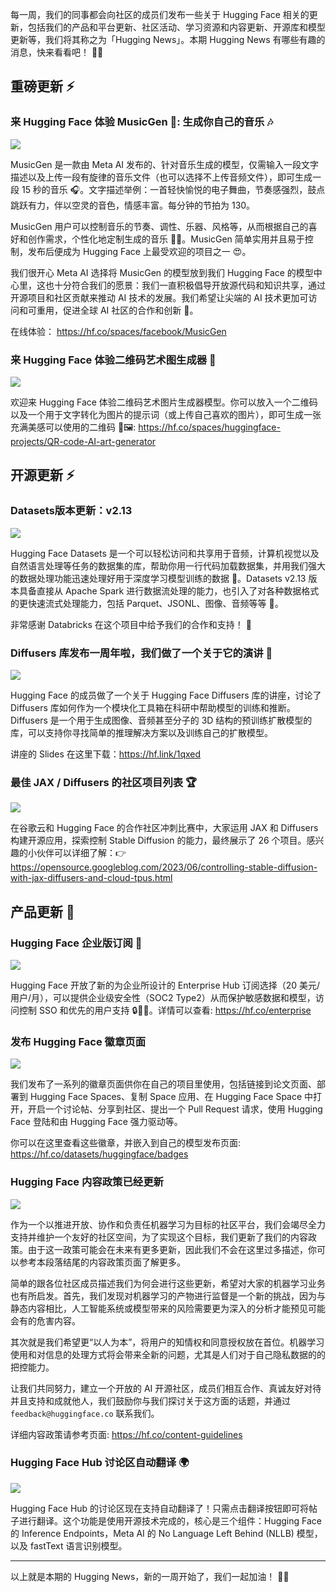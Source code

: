 每一周，我们的同事都会向社区的成员们发布一些关于 Hugging Face 相关的更新，包括我们的产品和平台更新、社区活动、学习资源和内容更新、开源库和模型更新等，我们将其称之为「Hugging News」。本期 Hugging News 有哪些有趣的消息，快来看看吧！ 🎉😍

## 重磅更新 ⚡️

### 来 Hugging Face 体验 MusicGen 🎵: 生成你自己的音乐 🎶

![](https://img-s1.andfun.cn/devrel/posts/2023/07/48ee20041332b.jpg)

MusicGen 是一款由 Meta AI 发布的、针对音乐生成的模型，仅需输入一段文字描述以及上传一段有旋律的音乐文件（也可以选择不上传音频文件），即可生成一段 15 秒的音乐 🎧。文字描述举例：一首轻快愉悦的电子舞曲，节奏感强烈，鼓点跳跃有力，伴以空灵的音色，情感丰富。每分钟的节拍为 130。

MusicGen 用户可以控制音乐的节奏、调性、乐器、风格等，从而根据自己的喜好和创作需求，个性化地定制生成的音乐 🎹🎶。MusicGen 简单实用并且易于控制，发布后便成为 Hugging Face 上最受欢迎的项目之一 😍。

我们很开心 Meta AI 选择将 MusicGen 的模型放到我们 Hugging Face 的模型中心里，这也十分符合我们的愿景：我们一直积极倡导开放源代码和知识共享，通过开源项目和社区贡献来推动 AI 技术的发展。我们希望让尖端的 AI 技术更加可访问和可重用，促进全球 AI 社区的合作和创新 🤝。

在线体验：
<url>https://hf.co/spaces/facebook/MusicGen</url>

### 来 Hugging Face 体验二维码艺术图生成器 🎨

![](https://img-s1.andfun.cn/devrel/posts/2023/07/e0eccba0da3db.png)

欢迎来 Hugging Face 体验二维码艺术图片生成器模型。你可以放入一个二维码以及一个用于文字转化为图片的提示词（或上传自己喜欢的图片），即可生成一张充满美感可以使用的二维码 🌈🖼️:
<url>https://hf.co/spaces/huggingface-projects/QR-code-AI-art-generator</url>


## 开源更新 ⚡️

### Datasets版本更新：v2.13 

![](https://img-s1.andfun.cn/devrel/posts/2023/07/6011e7e54d4b3.jpg)

Hugging Face Datasets 是一个可以轻松访问和共享用于音频，计算机视觉以及自然语言处理等任务的数据集的库，帮助你用一行代码加载数据集，并用我们强大的数据处理功能迅速处理好用于深度学习模型训练的数据 🚀。Datasets v2.13 版本具备直接从 Apache Spark 进行数据流处理的能力，也引入了对各种数据格式的更快速流式处理能力，包括 Parquet、JSONL、图像、音频等等 🎉。 

非常感谢 Databricks 在这个项目中给予我们的合作和支持！ 🤝

### Diffusers 库发布一周年啦，我们做了一个关于它的演讲 🎤

![](https://img-s1.andfun.cn/devrel/posts/2023/07/e5976ca5c211b.jpeg)

Hugging Face 的成员做了一个关于 Hugging Face Diffusers 库的讲座，讨论了 Diffusers 库如何作为一个模块化工具箱在科研中帮助模型的训练和推断。Diffusers 是一个用于生成图像、音频甚至分子的 3D 结构的预训练扩散模型的库，可以支持你寻找简单的推理解决方案以及训练自己的扩散模型。

讲座的 Slides 在这里下载：<url>https://hf.link/1qxed</url>

### 最佳 JAX / Diffusers 的社区项目列表 🏆 

![](https://img-s1.andfun.cn/devrel/posts/2023/07/94e59d2444ae3.png)

在谷歌云和 Hugging Face 的合作社区冲刺比赛中，大家运用 JAX 和 Diffusers 构建开源应用，探索控制 Stable Diffusion 的能力，最终展示了 26 个项目。感兴趣的小伙伴可以详细了解：👉 <url>https://opensource.googleblog.com/2023/06/controlling-stable-diffusion-with-jax-diffusers-and-cloud-tpus.html</url>


## 产品更新 🚀

### Hugging Face 企业版订阅 💼

![](https://img-s1.andfun.cn/devrel/posts/2023/07/c33f9ed67e319.png)

Hugging Face 开放了新的为企业所设计的 Enterprise Hub 订阅选择（20 美元/用户/月），可以提供企业级安全性（SOC2 Type2）从而保护敏感数据和模型，访问控制 SSO 和优先的用户支持 🔒👥💪。详情可以查看: <url>https://hf.co/enterprise</url>

### 发布 Hugging Face 徽章页面

![](https://img-s1.andfun.cn/devrel/posts/2023/07/d8063f352159b.png)

我们发布了一系列的徽章页面供你在自己的项目里使用，包括链接到论文页面、部署到 Hugging Face Spaces、复制 Space 应用、在 Hugging Face Space 中打开，开启一个讨论帖、分享到社区、提出一个 Pull Request 请求，使用 Hugging Face 登陆和由 Hugging Face 强力驱动等。

你可以在这里查看这些徽章，并嵌入到自己的模型发布页面:
<url>https://hf.co/datasets/huggingface/badges</url>


### Hugging Face 内容政策已经更新

![](https://img-s1.andfun.cn/devrel/posts/2023/07/160ed992bf59d.png)

作为一个以推进开放、协作和负责任机器学习为目标的社区平台，我们会竭尽全力支持并维护一个友好的社区空间，为了实现这个目标，我们更新了我们的内容政策。由于这一政策可能会在未来有更多更新，因此我们不会在这里过多描述，你可以参考本段落结尾的内容政策页面了解更多。

简单的跟各位社区成员描述我们为何会进行这些更新，希望对大家的机器学习业务也有所启发。首先，我们发现对机器学习的产物进行监督是一个新的挑战，因为与静态内容相比，人工智能系统或模型带来的风险需要更为深入的分析才能预见可能会有的危害内容。

其次就是我们希望更“以人为本”，将用户的知情权和同意授权放在首位。机器学习使用和对信息的处理方式将会带来全新的问题，尤其是人们对于自己隐私数据的的把控能力。

让我们共同努力，建立一个开放的 AI 开源社区，成员们相互合作、真诚友好对待并且支持和成就他人，我们鼓励你与我们探讨关于这方面的话题，并通过 `feedback@huggingface.co` 联系我们。

详细内容政策请参考页面:
<url>https://hf.co/content-guidelines</url>


### Hugging Face Hub 讨论区自动翻译 🌍

![](https://img-s1.andfun.cn/devrel/posts/2023/07/08b68b99b9587.png)

Hugging Face Hub 的讨论区现在支持自动翻译了！只需点击翻译按钮即可将帖子进行翻译。这个功能是使用开源技术完成的，核心是三个组件：Hugging Face 的 Inference Endpoints，Meta AI 的 No Language Left Behind (NLLB) 模型，以及 fastText 语言识别模型。

<hr>

以上就是本期的 Hugging News，新的一周开始了，我们一起加油！ 💪🎉
